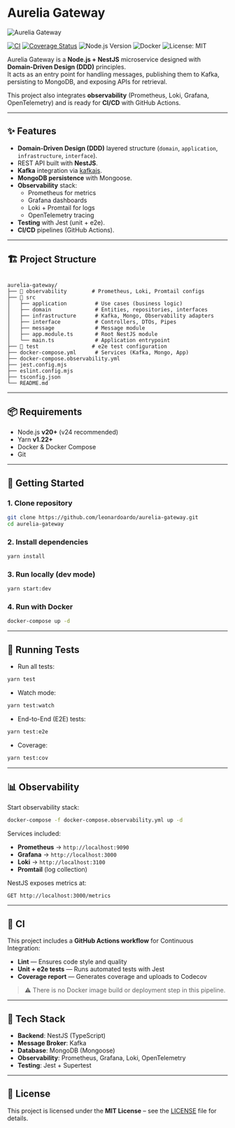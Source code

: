 # Aurelia Gateway

![Aurelia Gateway](https://via.placeholder.com/1000x250.png?text=Aurelia+Gateway)  

[![CI](https://github.com/leonardoardo/aurelia-gateway/actions/workflows/ci.yml/badge.svg)](https://github.com/leonardoardo/aurelia-gateway/actions/workflows/ci.yml)
[![Coverage Status](https://img.shields.io/codecov/c/github/leonardoardo/aurelia-gateway?style=flat-square)](https://codecov.io/gh/leonardoardo/aurelia-gateway)
![Node.js Version](https://img.shields.io/badge/node-20%2B-green?style=flat-square&logo=node.js)
![Docker](https://img.shields.io/badge/docker-ready-blue?style=flat-square&logo=docker)
![License: MIT](https://img.shields.io/badge/License-MIT-yellow.svg?style=flat-square)

Aurelia Gateway is a **Node.js + NestJS** microservice designed with **Domain-Driven Design (DDD)** principles.  
It acts as an entry point for handling messages, publishing them to Kafka, persisting to MongoDB, and exposing APIs for retrieval.  

This project also integrates **observability** (Prometheus, Loki, Grafana, OpenTelemetry) and is ready for **CI/CD** with GitHub Actions.

---

## ✨ Features

- **Domain-Driven Design (DDD)** layered structure (`domain`, `application`, `infrastructure`, `interface`).
- REST API built with **NestJS**.
- **Kafka** integration via [kafkajs](https://kafka.js.org/).
- **MongoDB persistence** with Mongoose.
- **Observability** stack:
  - Prometheus for metrics
  - Grafana dashboards
  - Loki + Promtail for logs
  - OpenTelemetry tracing
- **Testing** with Jest (unit + e2e).
- **CI/CD** pipelines (GitHub Actions).

---

## 🏗 Project Structure

```

aurelia-gateway/
├── 📁 observability        # Prometheus, Loki, Promtail configs
├── 📁 src
│   ├── application         # Use cases (business logic)
│   ├── domain              # Entities, repositories, interfaces
│   ├── infrastructure      # Kafka, Mongo, Observability adapters
│   ├── interface           # Controllers, DTOs, Pipes
│   ├── message             # Message module
│   ├── app.module.ts       # Root NestJS module
│   └── main.ts             # Application entrypoint
├── 📁 test                 # e2e test configuration
├── docker-compose.yml      # Services (Kafka, Mongo, App)
├── docker-compose.observability.yml
├── jest.config.mjs
├── eslint.config.mjs
├── tsconfig.json
└── README.md

````

---

## 📦 Requirements

- Node.js **v20+** (v24 recommended)
- Yarn **v1.22+**
- Docker & Docker Compose
- Git

---

## 🚀 Getting Started

### 1. Clone repository
```bash
git clone https://github.com/leonardoardo/aurelia-gateway.git
cd aurelia-gateway
````

### 2. Install dependencies

```bash
yarn install
```

### 3. Run locally (dev mode)

```bash
yarn start:dev
```

### 4. Run with Docker

```bash
docker-compose up -d
```

---

## 🧪 Running Tests

* Run all tests:

```bash
yarn test
```

* Watch mode:

```bash
yarn test:watch
```

* End-to-End (E2E) tests:

```bash
yarn test:e2e
```

* Coverage:

```bash
yarn test:cov
```

---

## 📊 Observability

Start observability stack:

```bash
docker-compose -f docker-compose.observability.yml up -d
```

Services included:

* **Prometheus** → `http://localhost:9090`
* **Grafana** → `http://localhost:3000`
* **Loki** → `http://localhost:3100`
* **Promtail** (log collection)

NestJS exposes metrics at:

```
GET http://localhost:3000/metrics
```

---

## 🔄 CI

This project includes a **GitHub Actions workflow** for Continuous Integration:

* **Lint** — Ensures code style and quality
* **Unit + e2e tests** — Runs automated tests with Jest
* **Coverage report** — Generates coverage and uploads to Codecov

> ⚠️ There is no Docker image build or deployment step in this pipeline.

---

## 🧩 Tech Stack

* **Backend**: NestJS (TypeScript)
* **Message Broker**: Kafka
* **Database**: MongoDB (Mongoose)
* **Observability**: Prometheus, Grafana, Loki, OpenTelemetry
* **Testing**: Jest + Supertest

---

## 📖 License

This project is licensed under the **MIT License** – see the [LICENSE](LICENSE) file for details.